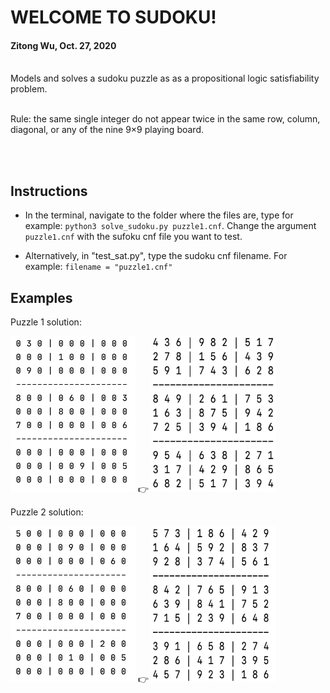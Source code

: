 # WELCOME TO SUDOKU!

#### Zitong Wu, Oct. 27, 2020

<br >  
Models and solves a sudoku puzzle as as a propositional logic satisfiability problem.     

<br > 
<br > 

Rule: the same single integer do not appear twice in the same row, column, diagonal, or any of the nine 9×9 playing board.

<br > 
<br >    

## Instructions
* In the terminal, navigate to the folder where the files are, type for example: `python3 solve_sudoku.py puzzle1.cnf`. Change the argument `puzzle1.cnf` with the sufoku cnf file you want to test.

* Alternatively, in "test_sat.py", type the sudoku cnf filename. For example: `filename = "puzzle1.cnf"`

## Examples
Puzzle 1 solution:

<img src="images/puzzle1_unsolved.png" width = 200
 height="250"/> :point_right: <img src="images/puzzle1.png" width = "200" height="250"/> 

Puzzle 2 solution:

<img src="images/puzzle2_unsolved.png"  width = 200 height="250"/> :point_right: <img src="images/puzzle2.png"  width = 200 height="250"/> 

